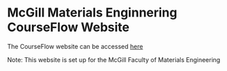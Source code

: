 # McGill Materials Enginnering CourseFlow Website

The CourseFlow website can be accessed [here](https://mcgill-materials-engineering.github.io/CourseFlow/courseplanner.html?filetype=post&filename=McGillMaterialsEngineeringWithDiscrepancy)

Note: This website is set up for the McGill Faculty of Materials Engineering
